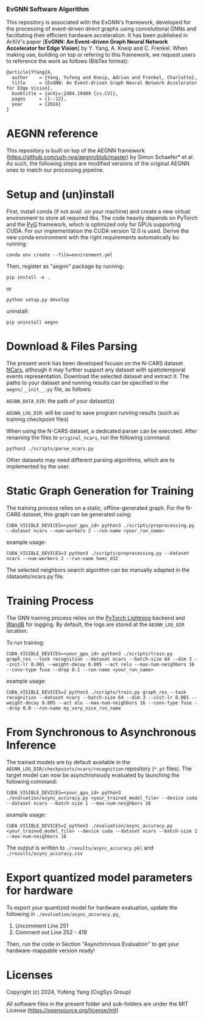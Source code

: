 ### EvGNN Software Algorithm ###
This repository is associated with the EvGNN's framework, developed for the processing of event-driven direct graphs using convolutional GNNs and facilitating their efficient hardware acceleration. It has been published in ArXiV's paper [**EvGNN: An Event-driven Graph Neural Network Accelerator for Edge Vision**] by Y. Yang, A. Kneip and C. Frenkel. When making use, building on top or refering to this framework, we request users to reference the work as follows (BibTex format):

```
@article{YYang24,
  author    = {Yang, Yufeng and Kneip, Adrian and Frenkel, Charlotte},
  title     = {EvGNN: An Event-driven Graph Neural Network Accelerator for Edge Vision},
  booktitle = {arXiv:2404.19489 [cs.CV]},
  pages     = {1--12},
  year      = {2024}
}
```

# AEGNN reference
This repository is built on top of the AEGNN framework (https://github.com/uzh-rpg/aegnn/blob/master) by Simon Schaefer* et al. As such, the following steps are modified versions of the original AEGNN ones to match our processing pipeline.

# Setup and (un)install
First, install conda (if not avail. on your machine) and create a new virtual environment to store all required libs. The code heavily depends on PyTorch and the [PyG](https://github.com/pyg-team/pytorch_geometric) framework, which is optimized only for GPUs supporting CUDA. For our implementation the CUDA version 12.0 is used. Derive the new conda environment with the right requirements automatically bu running:
```
conda env create --file=environment.yml
```
Then, register as "aegnn" package by running:

```
pip install -e .
```
or
```
python setup.py develop
```

uninstall:

```
pip uninstall aegnn
```

# Download & Files Parsing
The present work has been developed focusin on the N-CARS dataset [NCars](http://www.prophesee.ai/dataset-n-cars/), although it may further support any dataset with spatiotemporal events representation. Download the selected dataset and extract it. The paths to your dataset and running results can be specified in the `aegnn/__init__.py` file, as follows:

`AEGNN_DATA_DIR`: the path of your dataset(s)

`AEGNN_LOG_DIR`: will be used to save program running results (such as training checkpoint files)

When using the N-CARS dataset, a dedicated parser can be executed. After renaming the files to `original_ncars`, run the following command:

```
python3 ./scripts/parse_ncars.py
```

Other datasets may need different parsing algorithms, which are to implemented by the user.

# Static Graph Generation for Training
The training process relies on a static, offline-generated graph. For the N-CARS dataset, this graph can be generated using:

```
CUDA_VISIBLE_DEVICES=<your_gpu_id> python3 ./scripts/preprocessing.py --dataset ncars --num-workers 2 --run-name <your_run_name>
```

example usage:

```
CUDA_VISIBLE_DEVICES=3 python3 ./scripts/preprocessing.py --dataset ncars --num-workers 2 --run-name hemi_d32
```

The selected neighbors search algorithm can be manually adapted in the /datasets/ncars.py file.

# Training Process
The GNN training process relies on the [PyTorch Lightning](https://www.pytorchlightning.ai/) backend and [WandB](https://wandb.ai/) for logging. By default, the logs are stored at the `AEGNN_LOG_DIR` location.

To run training:
```
CUDA_VISIBLE_DEVICES=<your_gpu_id> python3 ./scripts/train.py graph_res --task recognition --dataset ncars --batch-size 64 --dim 3 --init-lr 0.001 --weight-decay 0.005 --act relu --max-num-neighbors 16 --conv-type fuse --drop 0.1 --run-name <your_run_name>
```

example usage:

```
CUDA_VISIBLE_DEVICES=2 python3 ./scripts/train.py graph_res --task recognition --dataset ncars --batch-size 64 --dim 3 --init-lr 0.001 --weight-decay 0.005 --act elu --max-num-neighbors 16 --conv-type fuse --drop 0.0 --run-name my_very_nice_run_name
```

# From Synchronous to Asynchronous Inference
The trained models are by default available in the `AEGNN_LOG_DIR/checkpoints/ncars/recognition` repository (`*.pt` files). The target model can now be asynchronously evaluated by launching the following command:

```
CUDA_VISIBLE_DEVICES=<your_gpu_id> python3 ./evaluation/async_accuracy.py <your_trained_model_file> --device cuda --dataset ncars --batch-size 1 --max-num-neighbors 16
```

example usage:

```
CUDA_VISIBLE_DEVICES=2 python3 ./evaluation/async_accuracy.py <your_trained_model_file> --device cuda --dataset ncars --batch-size 1 --max-num-neighbors 16
```

The output is written to `./results/async_accuracy.pkl` and `./results/async_accuracy.csv`

# Export quantized model parameters for hardware

To export your quantized model for hardware evaluation, update the following in `./evaluation/async_accuracy.py`,

1. Uncomment Line 251
2. Comment out Line 252 - 419

Then, run the code in Section "Asynchronous Evaluation" to get your hardware-mappable version ready!

# Licenses
Copyright (c) 2024, Yufeng Yang (CogSys Group)

All software files in the present folder and sub-folders are under the MIT License (https://opensource.org/license/mit)

